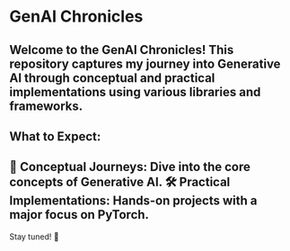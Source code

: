 # GenAI Chronicles
Welcome to the GenAI Chronicles! This repository captures my journey into Generative AI through conceptual and practical implementations using various libraries and frameworks.
---
## What to Expect:
🚀 Conceptual Journeys: Dive into the core concepts of Generative AI.
🛠️ Practical Implementations: Hands-on projects with a major focus on PyTorch.
---

Stay tuned! 🌠
